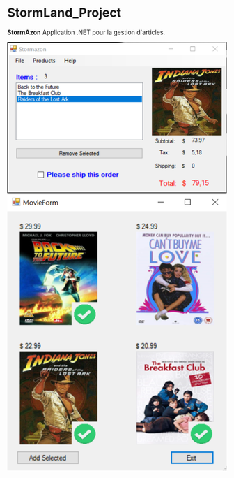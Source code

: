 # StormLand_Project
**StormAzon**
Application .NET pour la gestion d'articles.

![htr](./doc/kiosk.png)
![htr](./doc/movie.png)